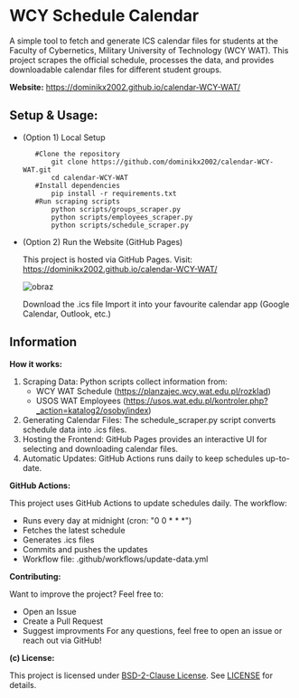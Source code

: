 # WCY Schedule Calendar
A simple tool to fetch and generate ICS calendar files for students at the Faculty of Cybernetics, Military University of Technology (WCY WAT). This project scrapes the official schedule, processes the data, and provides downloadable calendar files for different student groups.

**Website:**
https://dominikx2002.github.io/calendar-WCY-WAT/


## Setup & Usage:
   - (Option 1) Local Setup

            #Clone the repository
                git clone https://github.com/dominikx2002/calendar-WCY-WAT.git
                cd calendar-WCY-WAT
            #Install dependencies
                pip install -r requirements.txt
            #Run scraping scripts
                python scripts/groups_scraper.py
                python scripts/employees_scraper.py
                python scripts/schedule_scraper.py
        
   - (Option 2) Run the Website (GitHub Pages)
    
        This project is hosted via GitHub Pages. 
        Visit:    https://dominikx2002.github.io/calendar-WCY-WAT/
        
        ![obraz](https://github.com/user-attachments/assets/bee25f89-dbff-4b74-9421-adfe8900c08d)
            
        Download the .ics file
        Import it into your favourite calendar app (Google Calendar, Outlook, etc.)

## Information
**How it works:**

1. Scraping Data: Python scripts collect information from:
    - WCY WAT Schedule (https://planzajec.wcy.wat.edu.pl/rozklad)
    - USOS WAT Employees (https://usos.wat.edu.pl/kontroler.php?_action=katalog2/osoby/index)
2. Generating Calendar Files: The schedule_scraper.py script converts schedule data into .ics files.
3. Hosting the Frontend: GitHub Pages provides an interactive UI for selecting and downloading calendar files.
4. Automatic Updates: GitHub Actions runs daily to keep schedules up-to-date.

**GitHub Actions:**

This project uses GitHub Actions to update schedules daily. The workflow:
- Runs every day at midnight (cron: "0 0 * * *")
- Fetches the latest schedule
- Generates .ics files
- Commits and pushes the updates
- Workflow file: .github/workflows/update-data.yml 

**Contributing:**

Want to improve the project? Feel free to:
- Open an Issue
- Create a Pull Request
- Suggest improvments
For any questions, feel free to open an issue or reach out via GitHub!

**(c) License:**

This project is licensed under [BSD-2-Clause License](LICENSE). See [LICENSE](LICENSE) for details.
